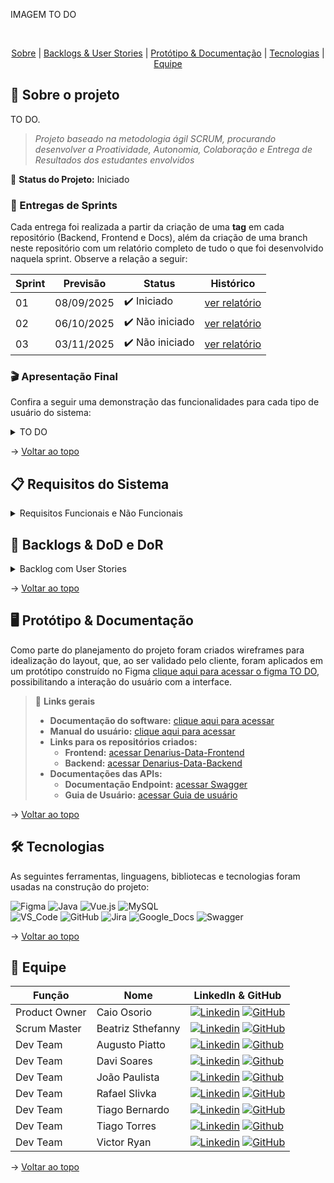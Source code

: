 IMAGEM TO DO

<br id="topo">
<p align="center">
    <a href="#sobre">Sobre</a>  |  
    <a href="#backlogs--user-stories">Backlogs & User Stories</a>  |  
    <a href="#protótipo--documentação">Protótipo & Documentação</a>  |  
    <a href="#tecnologias">Tecnologias</a>  |  
    <a href="#equipe">Equipe</a>
</p>

<span id="sobre">

## :bookmark_tabs: Sobre o projeto

TO DO.

> _Projeto baseado na metodologia ágil SCRUM, procurando desenvolver a Proatividade, Autonomia, Colaboração e Entrega de Resultados dos estudantes envolvidos_

:pushpin: **Status do Projeto:** Iniciado

### 🏁 Entregas de Sprints

Cada entrega foi realizada a partir da criação de uma **tag** em cada repositório (Backend, Frontend e Docs), além da criação de uma branch neste repositório com um relatório completo de tudo o que foi desenvolvido naquela sprint. Observe a relação a seguir:

| Sprint | Previsão   | Status         | Histórico           |
|--------|------------|----------------|---------------------|
| 01     | 08/09/2025 | ✔️ Iniciado     | [ver relatório]()   |
| 02     | 06/10/2025 | ✔️ Não iniciado | [ver relatório]()   |
| 03     | 03/11/2025 | ✔️ Não iniciado | [ver relatório]()   |

### :clapper: Apresentação Final

Confira a seguir uma demonstração das funcionalidades para cada tipo de usuário do sistema:

<details>
   <summary>TO DO</summary>
   <div align="center">
      <img src="" alt="" />
   </div>
</details>

→ [Voltar ao topo](#topo)

<span id="backlogs--user-stories">

## :clipboard: Requisitos do Sistema

<details>
<summary>Requisitos Funcionais e Não Funcionais</summary>

<br>

| Nº Requisito | Descrição                                  | Tipo                |
|--------------|--------------------------------------------|---------------------|
| RF1          |  | Funcional           |
| RNF1         |                            | Não Funcional       |

</details>

## :dart: Backlogs & DoD e DoR

<details>
<summary>Backlog com User Stories</summary>

<br>

| Rank | Prioridade | User Story | Estimativa | Sprint |
|------|---------------------|------------|------------|--------|
| 1    |     Alta             | "Eu como gestor desejo que tenha bem definido os critérios de mobilidade  para que eu possa visualizar em que situação se encontra um indicador para que eu possa determinar o nível que se encontra uma área" | 1 | 1 | 
| 2 | Alta                | "Eu como gestor desejo que tenha bem definido os níveis de alerta de acordo com os critérios de mobilidade para que eu possa determinar qual nível  se encontra a área para caso tenha algum problema seja possível assim exibir o protocolo adequado definido pela prefeitura " | 3 |1 |  
| 3  | Média                 |"Eu como gestor do sistema quero que tenha uma página mostrando os níveis de acordo com os critérios de mobilidade para que eu possa visualizar em qual nível se encontram as áreas." | 5 | 1 |  
| 4  | Média                 |"Eu como Agente de Mobilidade e Gestor do sistema quero que seja possível visualizar em uma página 1 exemplo de dashboard dinâmico para mostrar os principais corredores da cidade pré-definidos sendo eles R. Bacabal, Av. Cassiano Ricardo e Av. Dr. Nélson d'Ávila , para que eu possa realizar análise de qual corredor é mais movimentado" | 5 |1 |  
| 5  | Baixa                 |"Eu como população quero que seja possível visualizar em uma página um mapa da cidade contendo os níveis dos indicadores de cada área para que eu possa entender em que situação se encontra a área desejada "| 8 | 1 |  
| 6  | Baixa                 |"Eu como gestor do sistema desejo popular gráficos pré-definidos como gráfico de barra, gráfico de pizza e gráfico de dispersão passando os filtros que desejo para que eu possa ter a liberdade de escolher os gráficos e as informações que serão filtradas"  | 13 | 2 |  
| 7  | Alta                 |"Eu enquanto Agente de mobilidade e Gestor do sistema quero que seja possível receber os alertas para que possam ser investigados e posteriormente serem exibidos os protocolos adequados definidos pela prefeitura "  | 8 | 2 |  
| 8  | Baixa                 |"Eu enquanto gestor do sistema quero que tenha um chat na tela onde seja possível eu fazer perguntas direto para meus dados do banco de dados em linguagem natural e que ele me retorne a resposta em linguagem natural para que possa obter análises avançadas pela IA."  | 8 | 3 |  
| 9  | Alta                 | "Eu como gestor do sistema desejo que tenha os seguintes níveis de acesso: usuário geral(sem login), agentes de mobilidade e gestores ambos contendo login, para que no sistema haja uma segurança em relação aos dados que cada grupo poderá acessar"| 13 | 3 |  
# DoR(Definition of Ready)
| US_ID | Resumo da User Story | Título/Valor claro Story | Critérios de Aceitação | Regras de Negócio |
|------|-----------------------|--------------------------|------------------------|-------------------|
| 1 | "Eu como gestor desejo que tenha bem definido os critérios de mobilidade para que eu possa visulizar em que situação se encontra um indicador para que eu possa determinar o nível que se encontra uma área" | Critérios de mobilidade definidos | • Existe um documento com os critérios de mobilidade.<br>• Cada critério possui breve descrição.<br>• Os critérios permitem determinar a situação de cada indicador e, consequentemente, o nível da área. | • Os critérios são a base dos indicadores. |
| 2 | "Eu como gestor desejo que tenha bem definido os níveis de alerta de acordo com os critérios de mobilidade para que eu possa determinar qual nível se encontra a área para caso tenha algum problema seja possível assim exibir o protocolo adequado definido pela prefeitura " | Níveis de alerta por critério | • Existe um documento com os níveis de alerta de cada critério, com breve descrição.<br>• Níveis de alerta são editáveis.<br>• Com base no nível, é possível exibir o protocolo adequado definido pela Prefeitura. | • Níveis de alerta baseados nos critérios de mobilidade.<br>• Exibição do protocolo adequado conforme nível. |
| 3 | "Eu como gestor do sistema quero que tenha uma página mostrando os níveis de acordo com os critérios de mobilidade para que eu possa visualizar em qual nível se encontram as áreas." | Página “Níveis” por região | • Há um botão “Níveis”.<br>• Ao acessar, a página exibe os critérios pré-estabelecidos e os respectivos níveis por região. | • Visualização por região conforme critérios pré-estabelecidos. |
| 4 | "Eu como Agente de Mobilidade e Gestor do sistema quero que seja possível visualizar em uma página 1 exemplo de dashboard dinâmico para mostrar os principais corredores da cidade pré-definidos sendo eles R. Bacabal, Av. Cassiano Ricardo e Av. Dr. Nélson d'Ávila , para que eu possa realizar análise de qual corredor é mais movimentado" | Dashboard dos corredores principais | • Na página principal há um botão que leva ao dashboard.<br>• Ao acessar, o dashboard exibe os três corredores pré-definidos (R. Bacabal, Av. Cassiano Ricardo, Av. Dr. Nélson d’Ávila). | • Dashboard dinâmico de exemplo com os três corredores pré-definidos. |
| 5 | "Eu como população quero que seja possível visualizar em uma página um mapa da cidade contendo os níveis dos indicadores de cada área para que eu possa entender em que situação se encontra a área desejada " | Mapa público com níveis por área | • Ao entrar no sistema, o mapa da cidade carrega exibindo os níveis por área.<br>• Acesso sem autenticação (público). | • Página pública (sem login).<br>• Mapa exibe níveis dos indicadores por área. |
| 6 | "Eu como gestor do sistema desejo popular gráficos pré-definidos como gráfico de barra, gráfico de pizza e gráfico de dispersão passando os filtros que desejo para que eu possa ter a liberdade de escolher os gráficos e as informações que serão filtradas" | Gráficos pré-definidos com filtros | • Interface permite selecionar filtros e o tipo de gráfico (barra, pizza, dispersão).<br>• Ao confirmar, os gráficos são exibidos com os dados correspondentes. | • Tipos de gráfico: barra, pizza e dispersão.<br>• Filtros escolhidos pelo usuário. |
| 7 | "Eu enquanto Agente de mobilidade e Gestor do sistema quero que seja possível receber os alertas para que possam ser investigados e posteriormente serem exibidos os protocolos adequados definidos pela prefeitura " | Recebimento e gestão de alertas | • Quando ocorrerem condições que gerem alerta, eles são exibidos no sistema.<br>• É possível abrir detalhes, registrar a investigação e visualizar o “Protocolo recomendado”. | • Alertas alinhados aos níveis definidos.<br>• Exibição de protocolos definidos pela Prefeitura. |
| 8 | "Eu enquanto gestor do sistema quero que tenha um chat na tela onde seja possível eu fazer perguntas direto para meus dados do banco de dados em linguagem natural e que ele me retorne a resposta em linguagem natural para que possa obter análises avançadas pela IA." | Chat com os dados (LN) | • Campo “Chat com os dados” disponível.<br>• Usuário faz pergunta em linguagem natural sobre os dados do banco.<br>• Sistema responde em linguagem natural com base nos indicadores atuais. | • Perguntas e respostas em linguagem natural sobre os dados do banco. |
| 9 | "Eu como gestor do sistema desejo que tenha os seguintes níveis de acesso: usuário geral(sem login), agentes de mobilidade e gestores ambos contendo login, para que no sistema haja uma segurança em relação aos dados que cada grupo poderá acessar" | Níveis de acesso por perfil | • Ao acessar com cada perfil (usuário geral sem login; agentes/gestores com login), apenas as funcionalidades e dados permitidos ficam disponíveis.<br>• O mapa público permanece acessível sem login. | • Perfis: usuário geral (sem login), agentes e gestores (com login).<br>• Segurança por restrição de funcionalidades/dados por perfil.<br>• Mapa público sem login. |

# DoD(Definition of Done)
| US_ID | Repositório (branch) | Manual do usuário | Como validar |
|-----:|-----------------------|-------------------|--------------|
| 1 | DenariusData/API-4SEM | docs/manual_01.pdf | Documento entregue contendo os critérios de mobilidade e uma breve descrição de cada um. |
| 2 | DenariusData/API-4SEM | docs/manual_02.pdf | Documento entregue com os níveis de alerta por critério e breve descrição; níveis devem ser editáveis. |
| 3 | DenariusData/API-4SEM | docs/manual_03.pdf | A página estará pronta quando houver um botão “Níveis”; ao entrar, será possível ver os critérios pré-estabelecidos e os respectivos níveis por região. |
| 4 | DenariusData/API-4SEM | docs/manual_04.pdf | Na página principal haverá um botão que leva ao dashboard; ao acessá-lo, o dashboard será visualizado normalmente com os três corredores pré-definidos. |
| 5 | DenariusData/API-4SEM | docs/manual_05.pdf | Ao entrar no sistema, o mapa da cidade será carregado exibindo os níveis por área, acessível sem autenticação (público). |
| 6 | DenariusData/API-4SEM | docs/manual_06.pdf | Na interface, será possível selecionar filtros e o tipo de gráfico; ao confirmar, os gráficos serão exibidos com os dados correspondentes. |
| 7 | DenariusData/API-4SEM | docs/manual_07.pdf | Quando ocorrerem condições que gerem alerta, eles serão exibidos no sistema; será possível abrir os detalhes, registrar a investigação e visualizar o “Protocolo recomendado”. |
| 8 | DenariusData/API-4SEM | docs/manual_08.pdf | Haverá um campo “Chat com os dados”; ao perguntar (ex.: “Quais áreas estão no nível mais crítico hoje?”), o sistema responderá com base nos indicadores atuais. |
| 9 | DenariusData/API-4SEM | docs/manual_09.pdf | Ao acessar com cada perfil, somente as funcionalidades e dados permitidos estarão disponíveis; o mapa público permanece acessível sem login. |



</details>

</details>

→ [Voltar ao topo](#topo)

<span id="protótipo--documentação">

## :desktop_computer: Protótipo & Documentação

Como parte do planejamento do projeto foram criados wireframes para idealização do layout, que, ao ser validado pelo cliente, foram aplicados em um protótipo construído no Figma [clique aqui para acessar o figma TO DO](), possibilitando a interação do usuário com a interface.

> 🔗 **Links gerais**  
> - **Documentação do software:** [clique aqui para acessar](https://github.com/DenariusData/DenariusData-docs/blob/main/Guia%20de%20Instalac%CC%A7a%CC%83o.pdf)  
> - **Manual do usuário:** [clique aqui para acessar](https://github.com/DenariusData/DenariusData-docs/blob/main/Manual%20do%20Usuario.pdf)  
> - **Links para os repositórios criados:**  
>    - **Frontend:** [acessar Denarius-Data-Frontend](https://github.com/DenariusData/DenariusData-Front/tree/main)  
>    - **Backend:**  [acessar Denarius-Data-Backend](https://github.com/DenariusData/DenariusData-Back/tree/main)  
> - **Documentações das APIs:**  
>    - **Documentação Endpoint:** [acessar Swagger](#)  
>    - **Guia de Usuário:** [acessar Guia de usuário](https://github.com/DenariusData/DenariusData-docs/blob/main/Manual%20do%20Usuario.pdf)

→ [Voltar ao topo](#topo)

<span id="tecnologias">

## 🛠️ Tecnologias

As seguintes ferramentas, linguagens, bibliotecas e tecnologias foram usadas na construção do projeto:

![Figma](https://img.shields.io/badge/Figma-F24E1E?style=for-the-badge&logo=figma&logoColor=white)
![Java](https://img.shields.io/badge/Java-orange?style=for-the-badge&logo=openjdk&logoColor=white)
![Vue.js](https://img.shields.io/badge/Vue.js-35495E?style=for-the-badge&logo=vuedotjs&logoColor=4FC08D)
![MySQL](https://img.shields.io/badge/MySQL-4479A1?style=for-the-badge&logo=mysql&logoColor=white)
<br>
![VS_Code](https://img.shields.io/badge/VS_Code-CED4DA?style=for-the-badge&logo=visual-studio-code&logoColor=0078D4)
![GitHub](https://img.shields.io/badge/GitHub-181717?style=for-the-badge&logo=github&logoColor=white)
![Jira](https://img.shields.io/badge/Jira-0052CC?style=for-the-badge&logo=jira&logoColor=white)
![Google_Docs](https://img.shields.io/badge/Google%20Docs-CED4DA?style=for-the-badge&logo=google-docs&logoColor=0D96F6)
![Swagger](https://img.shields.io/badge/Swagger-85EA2D?style=for-the-badge&logo=swagger&logoColor=black)


→ [Voltar ao topo](#topo)

<span id="equipe">

## :busts_in_silhouette: Equipe

|    Função     | Nome                  | LinkedIn & GitHub |
|---------------|-----------------------|-------------------|
| Product Owner | Caio Osorio           | [![Linkedin](https://img.shields.io/badge/Linkedin-blue?logo=Linkedin&logoColor=white)](https://www.linkedin.com/in/caio-o-a67224200/) [![GitHub](https://img.shields.io/badge/GitHub-111217?logo=github&logoColor=white)](https://github.com/User-Business) |
| Scrum Master  | Beatriz Sthefanny     | [![Linkedin](https://img.shields.io/badge/Linkedin-blue?logo=Linkedin&logoColor=white)](https://www.linkedin.com/in/beatriz-santos-0b6773220/) [![GitHub](https://img.shields.io/badge/GitHub-111217?logo=github&logoColor=white)](https://github.com/BeatrizSantos00) |
| Dev Team      | Augusto Piatto        | [![Linkedin](https://img.shields.io/badge/Linkedin-blue?logo=Linkedin&logoColor=white)](https://www.linkedin.com/in/augusto-piatto/) [![Github](https://img.shields.io/badge/GitHub-111217?logo=github&logoColor=white)](https://github.com/augustopiatto) |
| Dev Team      | Davi Soares           | [![Linkedin](https://img.shields.io/badge/Linkedin-blue?logo=Linkedin&logoColor=white)](https://www.linkedin.com/in/dsf21/) [![Github](https://img.shields.io/badge/GitHub-111217?logo=github&logoColor=white)](https://github.com/DaviSFS21) |
| Dev Team      | João Paulista         | [![Linkedin](https://img.shields.io/badge/Linkedin-blue?logo=Linkedin&logoColor=white)](https://www.linkedin.com/in/joaopaulista/) [![Github](https://img.shields.io/badge/GitHub-111217?logo=github&logoColor=white)](https://github.com/joaopaulista) |
| Dev Team      | Rafael Slivka         | [![Linkedin](https://img.shields.io/badge/Linkedin-blue?logo=Linkedin&logoColor=white)](https://www.linkedin.com/in/rafael-lopes-slivka-07753326a/) [![GitHub](https://img.shields.io/badge/GitHub-111217?logo=github&logoColor=white)](https://github.com/rafaslivka) |
| Dev Team      | Tiago Bernardo        | [![Linkedin](https://img.shields.io/badge/Linkedin-blue?logo=Linkedin&logoColor=white)](https://www.linkedin.com/in/tiagobernardosantos/) [![GitHub](https://img.shields.io/badge/GitHub-111217?logo=github&logoColor=white)](https://github.com/TiagoBernardoSantos) |
| Dev Team      | Tiago Torres          | [![Linkedin](https://img.shields.io/badge/Linkedin-blue?logo=Linkedin&logoColor=white)](https://www.linkedin.com/in/tiago-torres-dos-reis/) [![Github](https://img.shields.io/badge/GitHub-111217?logo=github&logoColor=white)](https://github.com/TiagoTReis)
| Dev Team      | Victor Ryan           | [![Linkedin](https://img.shields.io/badge/Linkedin-blue?logo=Linkedin&logoColor=white)](https://www.linkedin.com/in/victor-ryan-51738b261) [![GitHub](https://img.shields.io/badge/GitHub-111217?logo=github&logoColor=white)](https://github.com/yzvictorr) |

→ [Voltar ao topo](#topo)

